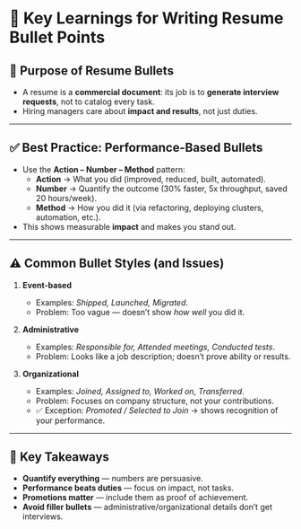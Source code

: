 # 📌 Key Learnings for Writing Resume Bullet Points

## 🎯 Purpose of Resume Bullets

- A resume is a **commercial document**: its job is to **generate interview requests**, not to catalog every task.
- Hiring managers care about **impact and results**, not just duties.

---

## ✅ Best Practice: Performance-Based Bullets

- Use the **Action – Number – Method** pattern:
  - **Action** → What you did (improved, reduced, built, automated).
  - **Number** → Quantify the outcome (30% faster, 5x throughput, saved 20 hours/week).
  - **Method** → How you did it (via refactoring, deploying clusters, automation, etc.).
- This shows measurable **impact** and makes you stand out.

---

## ⚠️ Common Bullet Styles (and Issues)

1. **Event-based**

   - Examples: _Shipped, Launched, Migrated_.
   - Problem: Too vague — doesn’t show _how well_ you did it.

2. **Administrative**

   - Examples: _Responsible for, Attended meetings, Conducted tests_.
   - Problem: Looks like a job description; doesn’t prove ability or results.

3. **Organizational**
   - Examples: _Joined, Assigned to, Worked on, Transferred_.
   - Problem: Focuses on company structure, not your contributions.
   - ✅ Exception: _Promoted / Selected to Join_ → shows recognition of your performance.

---

## 🔑 Key Takeaways

- **Quantify everything** — numbers are persuasive.
- **Performance beats duties** — focus on impact, not tasks.
- **Promotions matter** — include them as proof of achievement.
- **Avoid filler bullets** — administrative/organizational details don’t get interviews.
